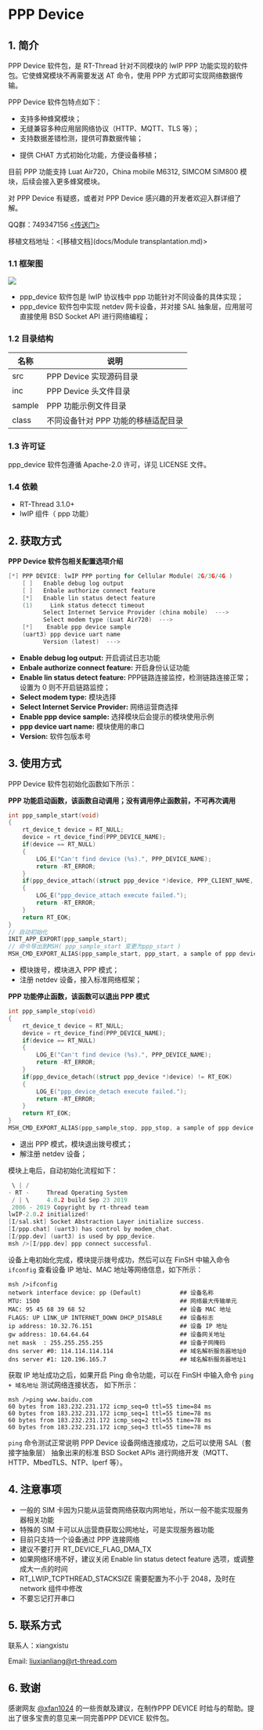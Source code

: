 # PPP Device

## 1. 简介

PPP Device 软件包，是 RT-Thread 针对不同模块的 lwIP PPP 功能实现的软件包。它使蜂窝模块不再需要发送 AT 命令，使用 PPP 方式即可实现网络数据传输。

PPP Device 软件包特点如下：

- 支持多种蜂窝模块；
- 无缝兼容多种应用层网络协议（HTTP、MQTT、TLS 等）；
- 支持数据差错检测，提供可靠数据传输；

* 提供 CHAT 方式初始化功能，方便设备移植；

目前 PPP 功能支持 Luat Air720，China mobile M6312,  SIMCOM SIM800 模块，后续会接入更多蜂窝模块。



对 PPP Device 有疑惑，或者对 PPP Device 感兴趣的开发者欢迎入群详细了解。

QQ群：749347156 [<传送门>](https://jq.qq.com/?_wv=1027&k=5KcuPGI)

移植文档地址：<[移植文档](docs/Module transplantation.md)>

### 1.1 框架图

![](docs/figures/ppp_frame.jpg)

- ppp_device 软件包是 lwIP 协议栈中 ppp 功能针对不同设备的具体实现；
- ppp_device 软件包中实现 netdev 网卡设备，并对接 SAL 抽象层，应用层可直接使用 BSD Socket API 进行网络编程；

### 1.2 目录结构

| 名称 | 说明 |
| ---- | ---- |
| src | PPP Device 实现源码目录 |
| inc | PPP Device 头文件目录 |
| sample | PPP 功能示例文件目录 |
| class | 不同设备针对 PPP 功能的移植适配目录 |

### 1.3 许可证

ppp_device 软件包遵循 Apache-2.0 许可，详见 LICENSE 文件。

### 1.4 依赖

- RT-Thread 3.1.0+
- lwIP 组件（ ppp 功能）

## 2. 获取方式

**PPP Device 软件包相关配置选项介绍**


```c
[*] PPP DEVICE: lwIP PPP porting for Cellular Module( 2G/3G/4G )
    [ ]   Enable debug log output
    [ ]   Enbale authorize connect feature
    [*]   Enable lin status detect feature
    (1)     Link status detecct timeout
          Select Internet Service Provider (china mobile)  --->
          Select modem type (Luat Air720)  --->
    [*]    Enable ppp device sample
    (uart3) ppp device uart name
          Version (latest)  --->
```
- **Enable debug log output:** 开启调试日志功能
- **Enbale authorize connect feature:** 开启身份认证功能
- **Enable lin status detect feature:** PPP链路连接监控，检测链路连接正常；设置为 0 则不开启链路监控；
- **Select modem type:** 模块选择
- **Select Internet Service Provider:** 网络运营商选择
- **Enable ppp device sample:**  选择模块后会提示的模块使用示例
- **ppp device uart name:** 模块使用的串口
- **Version:** 软件包版本号

## 3. 使用方式

PPP Device 软件包初始化函数如下所示：

**PPP 功能启动函数，该函数自动调用；没有调用停止函数前，不可再次调用**

```c
int ppp_sample_start(void)
{
    rt_device_t device = RT_NULL;
    device = rt_device_find(PPP_DEVICE_NAME);
    if(device == RT_NULL)
    {
        LOG_E("Can't find device (%s).", PPP_DEVICE_NAME);
        return -RT_ERROR;
    }
    if(ppp_device_attach((struct ppp_device *)device, PPP_CLIENT_NAME, RT_NULL) != RT_EOK)
    {
        LOG_E("ppp_device_attach execute failed.");
        return -RT_ERROR;
    }
    return RT_EOK;
}
// 自动初始化
INIT_APP_EXPORT(ppp_sample_start);
// 命令导出到MSH( ppp_sample_start 变更为ppp_start )
MSH_CMD_EXPORT_ALIAS(ppp_sample_start, ppp_start, a sample of ppp device  for dailing to network);
```

* 模块拨号，模块进入 PPP 模式；
* 注册 netdev 设备，接入标准网络框架；

**PPP 功能停止函数，该函数可以退出 PPP 模式**

```c
int ppp_sample_stop(void)
{
    rt_device_t device = RT_NULL;
    device = rt_device_find(PPP_DEVICE_NAME);
    if(device == RT_NULL)
    {
        LOG_E("Can't find device (%s).", PPP_DEVICE_NAME);
        return -RT_ERROR;
    }
    if(ppp_device_detach((struct ppp_device *)device) != RT_EOK)
    {
        LOG_E("ppp_device_detach execute failed.");
        return -RT_ERROR;
    }
    return RT_EOK;
}
MSH_CMD_EXPORT_ALIAS(ppp_sample_stop, ppp_stop, a sample of ppp device for turning off network);
```

* 退出 PPP 模式，模块退出拨号模式；
* 解注册 netdev 设备；

模块上电后，自动初始化流程如下：

```c
 \ | /
- RT -     Thread Operating System
 / | \     4.0.2 build Sep 23 2019
 2006 - 2019 Copyright by rt-thread team
lwIP-2.0.2 initialized!
[I/sal.skt] Socket Abstraction Layer initialize success.
[I/ppp.chat] (uart3) has control by modem_chat.
[I/ppp.dev] (uart3) is used by ppp_device.
msh />[I/ppp.dev] ppp connect successful.
```

设备上电初始化完成，模块提示拨号成功，然后可以在 FinSH 中输入命令 `ifconfig` 查看设备 IP 地址、MAC 地址等网络信息，如下所示：

```shell
msh />ifconfig
network interface device: pp (Default)           ## 设备名称
MTU: 1500                                        ## 网络最大传输单元
MAC: 95 45 68 39 68 52                           ## 设备 MAC 地址
FLAGS: UP LINK_UP INTERNET_DOWN DHCP_DISABLE     ## 设备标志
ip address: 10.32.76.151                         ## 设备 IP 地址
gw address: 10.64.64.64                          ## 设备网关地址
net mask  : 255.255.255.255                      ## 设备子网掩码
dns server #0: 114.114.114.114                   ## 域名解析服务器地址0
dns server #1: 120.196.165.7                     ## 域名解析服务器地址1
```

获取 IP 地址成功之后，如果开启 Ping 命令功能，可以在 FinSH 中输入命令 `ping + 域名地址` 测试网络连接状态， 如下所示：

```shell
msh />ping www.baidu.com
60 bytes from 183.232.231.172 icmp_seq=0 ttl=55 time=84 ms
60 bytes from 183.232.231.172 icmp_seq=1 ttl=55 time=78 ms
60 bytes from 183.232.231.172 icmp_seq=2 ttl=55 time=78 ms
60 bytes from 183.232.231.172 icmp_seq=3 ttl=55 time=78 ms
```

`ping` 命令测试正常说明 PPP Device 设备网络连接成功，之后可以使用 SAL（套接字抽象层） 抽象出来的标准 BSD Socket APIs 进行网络开发（MQTT、HTTP、MbedTLS、NTP、Iperf 等）。

## 4. 注意事项

* 一般的 SIM 卡因为只能从运营商网络获取内网地址，所以一般不能实现服务器相关功能
* 特殊的 SIM 卡可以从运营商获取公网地址，可是实现服务器功能
* 目前只支持一个设备通过 PPP 连接网络
* 建议不要打开 RT_DEVICE_FLAG_DMA_TX
* 如果网络环境不好，建议关闭 Enable lin status detect feature 选项，或调整成大一点的时间
* RT_LWIP_TCPTHREAD_STACKSIZE 需要配置为不小于 2048，及时在 network 组件中修改
* 不要忘记打开串口

## 5. 联系方式

联系人：xiangxistu

Email: liuxianliang@rt-thread.com

## 6. 致谢

感谢网友 [@xfan1024](https://github.com/xfan1024) 的一些贡献及建议，在制作PPP DEVICE 时给与的帮助。提出了很多宝贵的意见来一同完善PPP DEVICE 软件包。